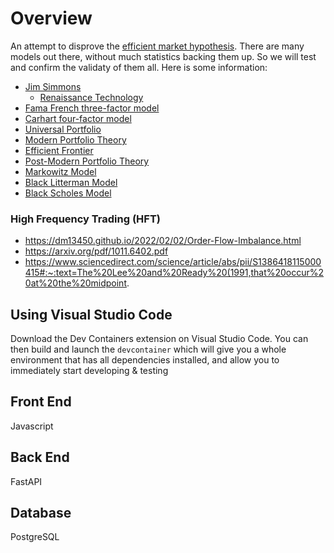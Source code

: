 # Overview

An attempt to disprove the [efficient market hypothesis](https://en.wikipedia.org/wiki/Efficient-market_hypothesis). There are many models out there, without much statistics backing them up. So we will test and confirm the validaty of them all. Here is some information:

* [Jim Simmons](https://en.wikipedia.org/wiki/Jim_Simons_(mathematician))
  * [Renaissance Technology](https://en.wikipedia.org/wiki/Renaissance_Technologies#Medallion_Fund)
* [Fama French three-factor model](https://en.wikipedia.org/wiki/Fama%E2%80%93French_three-factor_model) 
* [Carhart four-factor model](https://en.wikipedia.org/wiki/Carhart_four-factor_model)
* [Universal Portfolio](https://isl.stanford.edu/~cover/papers/paper93.pdf)
* [Modern Portfolio Theory](https://en.wikipedia.org/wiki/Modern_portfolio_theory)
* [Efficient Frontier](https://en.wikipedia.org/wiki/Efficient_frontier)
* [Post-Modern Portfolio Theory](https://en.wikipedia.org/wiki/Post-modern_portfolio_theory)
* [Markowitz Model](https://en.wikipedia.org/wiki/Markowitz_model)
* [Black Litterman Model](https://en.wikipedia.org/wiki/Black%E2%80%93Litterman_model)
* [Black Scholes Model](https://en.wikipedia.org/wiki/Black%E2%80%93Scholes_model)
### High Frequency Trading (HFT)
* https://dm13450.github.io/2022/02/02/Order-Flow-Imbalance.html
* https://arxiv.org/pdf/1011.6402.pdf
* https://www.sciencedirect.com/science/article/abs/pii/S1386418115000415#:~:text=The%20Lee%20and%20Ready%20(1991,that%20occur%20at%20the%20midpoint.

## Using Visual Studio Code
Download the Dev Containers extension on Visual Studio Code. You can then build and launch the `devcontainer` which will give you a whole environment that has all dependencies installed, and allow you to immediately start developing & testing

## Front End
Javascript

## Back End
FastAPI

## Database
PostgreSQL
